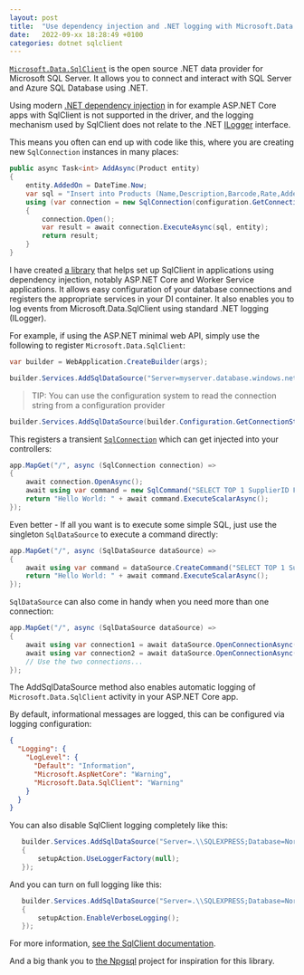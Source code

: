 ```yaml
---
layout: post
title:  "Use dependency injection and .NET logging with Microsoft.Data.SqlClient"
date:   2022-09-xx 18:28:49 +0100
categories: dotnet sqlclient
---
```

[`Microsoft.Data.SqlClient`](https://github.com/dotnet/SqlClient) is the open source .NET data provider for Microsoft SQL Server. It allows you to connect and interact with SQL Server and Azure SQL Database using .NET.

Using modern [.NET dependency injection](https://docs.microsoft.com/dotnet/core/extensions/dependency-injection?WT.mc_id=DT-MVP-402515) in for example ASP.NET Core apps with SqlClient is not supported in the driver, and the logging mechanism used by SqlClient does not relate to the .NET [ILogger](https://docs.microsoft.com/dotnet/api/microsoft.extensions.logging.ilogger?WT.mc_id=DT-MVP-402515) interface. 

This means you often can end up with code like this, where you are creating new `SqlConnection` instances in many places:

```csharp
public async Task<int> AddAsync(Product entity)
{
    entity.AddedOn = DateTime.Now;
    var sql = "Insert into Products (Name,Description,Barcode,Rate,AddedOn) VALUES (@Name,@Description,@Barcode,@Rate,@AddedOn)";
    using (var connection = new SqlConnection(configuration.GetConnectionString("DefaultConnection")))
    {
        connection.Open();
        var result = await connection.ExecuteAsync(sql, entity);
        return result;
    }
}
```

I have created [a library](https://www.nuget.org/packages/ErikEJ.SqlClient.Extensions/) that helps set up SqlClient in applications using dependency injection, notably ASP.NET Core and Worker Service applications. It allows easy configuration of your database connections and registers the appropriate services in your DI container. It also enables you to log events from Microsoft.Data.SqlClient using standard .NET logging (ILogger).

For example, if using the ASP.NET minimal web API, simply use the following to register `Microsoft.Data.SqlClient`:

```csharp
var builder = WebApplication.CreateBuilder(args);

builder.Services.AddSqlDataSource("Server=myserver.database.windows.net;Database=mydatabase;Authentication=Active Directory Managed Identity");
```

> TIP: You can use the configuration system to read the connection string from a configuration provider

```csharp
builder.Services.AddSqlDataSource(builder.Configuration.GetConnectionString("Database");
```

This registers a transient [`SqlConnection`](https://docs.microsoft.com/dotnet/api/microsoft.data.sqlclient.sqlconnection?WT.mc_id=DT-MVP-402515) which can get injected into your controllers:

```csharp
app.MapGet("/", async (SqlConnection connection) =>
{
    await connection.OpenAsync();
    await using var command = new SqlCommand("SELECT TOP 1 SupplierID FROM Suppliers", connection);
    return "Hello World: " + await command.ExecuteScalarAsync();
});
```

Even better - If all you want is to execute some simple SQL, just use the singleton `SqlDataSource` to execute a command directly:

```csharp
app.MapGet("/", async (SqlDataSource dataSource) =>
{
    await using var command = dataSource.CreateCommand("SELECT TOP 1 SupplierID FROM Suppliers");
    return "Hello World: " + await command.ExecuteScalarAsync();
});
```

`SqlDataSource` can also come in handy when you need more than one connection:

```csharp
app.MapGet("/", async (SqlDataSource dataSource) =>
{
    await using var connection1 = await dataSource.OpenConnectionAsync();
    await using var connection2 = await dataSource.OpenConnectionAsync();
    // Use the two connections...
});
```

The AddSqlDataSource method also enables automatic logging of `Microsoft.Data.SqlClient` activity in your ASP.NET Core app.

By default, informational messages are logged, this can be configured via logging configuration:

```json
{
  "Logging": {
    "LogLevel": {
      "Default": "Information",
      "Microsoft.AspNetCore": "Warning",
      "Microsoft.Data.SqlClient": "Warning"
    }
  }
}
```

You can also disable SqlClient logging completely like this:

```csharp
   builder.Services.AddSqlDataSource("Server=.\\SQLEXPRESS;Database=Northwind;Integrated Security=true;Trust Server Certificate=true", setupAction =>
   {
       setupAction.UseLoggerFactory(null);
   });
```

And you can turn on full logging like this:

```csharp
   builder.Services.AddSqlDataSource("Server=.\\SQLEXPRESS;Database=Northwind;Integrated Security=true;Trust Server Certificate=true", setupAction =>
   {
       setupAction.EnableVerboseLogging();
   });
```

For more information, [see the SqlClient documentation](https://docs.microsoft.com/sql/connect/ado-net/introduction-microsoft-data-sqlclient-namespace?WT.mc_id=DT-MVP-402515).

And a big thank you to [the Npgsql](https://github.com/npgsql/npgsql) project for inspiration for this library.
